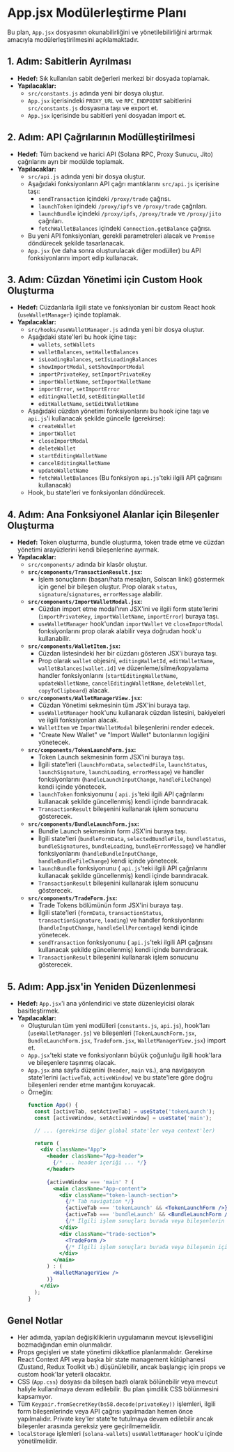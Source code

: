 # App.jsx Modülerleştirme Planı

Bu plan, `App.jsx` dosyasının okunabilirliğini ve yönetilebilirliğini artırmak amacıyla modülerleştirilmesini açıklamaktadır.

## 1. Adım: Sabitlerin Ayrılması

*   **Hedef:** Sık kullanılan sabit değerleri merkezi bir dosyada toplamak.
*   **Yapılacaklar:**
    *   `src/constants.js` adında yeni bir dosya oluştur.
    *   `App.jsx` içerisindeki `PROXY_URL` ve `RPC_ENDPOINT` sabitlerini `src/constants.js` dosyasına taşı ve export et.
    *   `App.jsx` içerisinde bu sabitleri yeni dosyadan import et.

## 2. Adım: API Çağrılarının Modülleştirilmesi

*   **Hedef:** Tüm backend ve harici API (Solana RPC, Proxy Sunucu, Jito) çağrılarını ayrı bir modülde toplamak.
*   **Yapılacaklar:**
    *   `src/api.js` adında yeni bir dosya oluştur.
    *   Aşağıdaki fonksiyonların API çağrı mantıklarını `src/api.js` içerisine taşı:
        *   `sendTransaction` içindeki `/proxy/trade` çağrısı.
        *   `launchToken` içindeki `/proxy/ipfs` ve `/proxy/trade` çağrıları.
        *   `launchBundle` içindeki `/proxy/ipfs`, `/proxy/trade` ve `/proxy/jito` çağrıları.
        *   `fetchWalletBalances` içindeki `Connection.getBalance` çağrısı.
    *   Bu yeni API fonksiyonları, gerekli parametreleri alacak ve `Promise` döndürecek şekilde tasarlanacak.
    *   `App.jsx` (ve daha sonra oluşturulacak diğer modüller) bu API fonksiyonlarını import edip kullanacak.

## 3. Adım: Cüzdan Yönetimi için Custom Hook Oluşturma

*   **Hedef:** Cüzdanlarla ilgili state ve fonksiyonları bir custom React hook (`useWalletManager`) içinde toplamak.
*   **Yapılacaklar:**
    *   `src/hooks/useWalletManager.js` adında yeni bir dosya oluştur.
    *   Aşağıdaki state'leri bu hook içine taşı:
        *   `wallets`, `setWallets`
        *   `walletBalances`, `setWalletBalances`
        *   `isLoadingBalances`, `setIsLoadingBalances`
        *   `showImportModal`, `setShowImportModal`
        *   `importPrivateKey`, `setImportPrivateKey`
        *   `importWalletName`, `setImportWalletName`
        *   `importError`, `setImportError`
        *   `editingWalletId`, `setEditingWalletId`
        *   `editWalletName`, `setEditWalletName`
    *   Aşağıdaki cüzdan yönetimi fonksiyonlarını bu hook içine taşı ve `api.js`'i kullanacak şekilde güncelle (gerekirse):
        *   `createWallet`
        *   `importWallet`
        *   `closeImportModal`
        *   `deleteWallet`
        *   `startEditingWalletName`
        *   `cancelEditingWalletName`
        *   `updateWalletName`
        *   `fetchWalletBalances` (Bu fonksiyon `api.js`'teki ilgili API çağrısını kullanacak)
    *   Hook, bu state'leri ve fonksiyonları döndürecek.

## 4. Adım: Ana Fonksiyonel Alanlar için Bileşenler Oluşturma

*   **Hedef:** Token oluşturma, bundle oluşturma, token trade etme ve cüzdan yönetimi arayüzlerini kendi bileşenlerine ayırmak.
*   **Yapılacaklar:**
    *   `src/components/` adında bir klasör oluştur.
    *   **`src/components/TransactionResult.jsx`:**
        *   İşlem sonuçlarını (başarı/hata mesajları, Solscan linki) göstermek için genel bir bileşen oluştur. Prop olarak `status`, `signature`/`signatures`, `errorMessage` alabilir.
    *   **`src/components/ImportWalletModal.jsx`:**
        *   Cüzdan import etme modal'ının JSX'ini ve ilgili form state'lerini (`importPrivateKey`, `importWalletName`, `importError`) buraya taşı.
        *   `useWalletManager` hook'undan `importWallet` ve `closeImportModal` fonksiyonlarını prop olarak alabilir veya doğrudan hook'u kullanabilir.
    *   **`src/components/WalletItem.jsx`:**
        *   Cüzdan listesindeki her bir cüzdanı gösteren JSX'i buraya taşı.
        *   Prop olarak `wallet` objesini, `editingWalletId`, `editWalletName`, `walletBalances[wallet.id]` ve düzenleme/silme/kopyalama handler fonksiyonlarını (`startEditingWalletName`, `updateWalletName`, `cancelEditingWalletName`, `deleteWallet`, `copyToClipboard`) alacak.
    *   **`src/components/WalletManagerView.jsx`:**
        *   Cüzdan Yönetimi sekmesinin tüm JSX'ini buraya taşı.
        *   `useWalletManager` hook'unu kullanarak cüzdan listesini, bakiyeleri ve ilgili fonksiyonları alacak.
        *   `WalletItem` ve `ImportWalletModal` bileşenlerini render edecek.
        *   "Create New Wallet" ve "Import Wallet" butonlarının logiğini yönetecek.
    *   **`src/components/TokenLaunchForm.jsx`:**
        *   Token Launch sekmesinin form JSX'ini buraya taşı.
        *   İlgili state'leri (`launchFormData`, `selectedFile`, `launchStatus`, `launchSignature`, `launchLoading`, `errorMessage`) ve handler fonksiyonlarını (`handleLaunchInputChange`, `handleFileChange`) kendi içinde yönetecek.
        *   `launchToken` fonksiyonunu ( `api.js`'teki ilgili API çağrılarını kullanacak şekilde güncellenmiş) kendi içinde barındıracak.
        *   `TransactionResult` bileşenini kullanarak işlem sonucunu gösterecek.
    *   **`src/components/BundleLaunchForm.jsx`:**
        *   Bundle Launch sekmesinin form JSX'ini buraya taşı.
        *   İlgili state'leri (`bundleFormData`, `selectedBundleFile`, `bundleStatus`, `bundleSignatures`, `bundleLoading`, `bundleErrorMessage`) ve handler fonksiyonlarını (`handleBundleInputChange`, `handleBundleFileChange`) kendi içinde yönetecek.
        *   `launchBundle` fonksiyonunu ( `api.js`'teki ilgili API çağrılarını kullanacak şekilde güncellenmiş) kendi içinde barındıracak.
        *   `TransactionResult` bileşenini kullanarak işlem sonucunu gösterecek.
    *   **`src/components/TradeForm.jsx`:**
        *   Trade Tokens bölümünün form JSX'ini buraya taşı.
        *   İlgili state'leri (`formData`, `transactionStatus`, `transactionSignature`, `loading`) ve handler fonksiyonlarını (`handleInputChange`, `handleSellPercentage`) kendi içinde yönetecek.
        *   `sendTransaction` fonksiyonunu ( `api.js`'teki ilgili API çağrısını kullanacak şekilde güncellenmiş) kendi içinde barındıracak.
        *   `TransactionResult` bileşenini kullanarak işlem sonucunu gösterecek.

## 5. Adım: App.jsx'in Yeniden Düzenlenmesi

*   **Hedef:** `App.jsx`'i ana yönlendirici ve state düzenleyicisi olarak basitleştirmek.
*   **Yapılacaklar:**
    *   Oluşturulan tüm yeni modülleri (`constants.js`, `api.js`), hook'ları (`useWalletManager.js`) ve bileşenleri (`TokenLaunchForm.jsx`, `BundleLaunchForm.jsx`, `TradeForm.jsx`, `WalletManagerView.jsx`) import et.
    *   `App.jsx`'teki state ve fonksiyonların büyük çoğunluğu ilgili hook'lara ve bileşenlere taşınmış olacak.
    *   `App.jsx` ana sayfa düzenini (`header`, `main` vs.), ana navigasyon state'lerini (`activeTab`, `activeWindow`) ve bu state'lere göre doğru bileşenleri render etme mantığını koruyacak.
    *   Örneğin:
        ```jsx
        function App() {
          const [activeTab, setActiveTab] = useState('tokenLaunch');
          const [activeWindow, setActiveWindow] = useState('main');

          // ... (gerekirse diğer global state'ler veya context'ler)

          return (
            <div className="App">
              <header className="App-header">
                {/* ... header içeriği ... */}
              </header>
              
              {activeWindow === 'main' ? (
                <main className="App-content">
                  <div className="token-launch-section">
                    {/* Tab navigation */}
                    {activeTab === 'tokenLaunch' && <TokenLaunchForm />}
                    {activeTab === 'bundleLaunch' && <BundleLaunchForm />}
                    {/* İlgili işlem sonuçları burada veya bileşenlerin içinde yönetilebilir */}
                  </div>
                  <div className="trade-section">
                    <TradeForm />
                    {/* İlgili işlem sonuçları burada veya bileşenin içinde yönetilebilir */}
                  </div>
                </main>
              ) : (
                <WalletManagerView />
              )}
            </div>
          );
        }
        ```

## Genel Notlar

*   Her adımda, yapılan değişikliklerin uygulamanın mevcut işlevselliğini bozmadığından emin olunmalıdır.
*   Props geçişleri ve state yönetimi dikkatlice planlanmalıdır. Gerekirse React Context API veya başka bir state management kütüphanesi (Zustand, Redux Toolkit vb.) düşünülebilir, ancak başlangıç için props ve custom hook'lar yeterli olacaktır.
*   CSS (`App.css`) dosyası da bileşen bazlı olarak bölünebilir veya mevcut haliyle kullanılmaya devam edilebilir. Bu plan şimdilik CSS bölünmesini kapsamıyor.
*   Tüm `Keypair.fromSecretKey(bs58.decode(privateKey))` işlemleri, ilgili form bileşenlerinde veya API çağrısı yapılmadan hemen önce yapılmalıdır. Private key'ler state'te tutulmaya devam edilebilir ancak bileşenler arasında gereksiz yere geçirilmemelidir.
*   `localStorage` işlemleri (`solana-wallets`) `useWalletManager` hook'u içinde yönetilmelidir. 